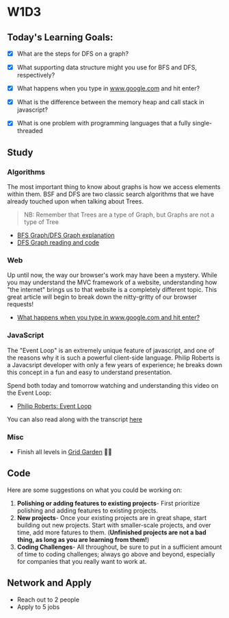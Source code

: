 # W1D3


## Today's Learning Goals:

- [x] What are the steps for DFS on a graph? 
- [x] What supporting data structure might you use for BFS and DFS, respectively?
- [x] What happens when you type in www.google.com and hit enter?
- [x] What is the difference between the memory heap and call stack in javascript?
- [x] What is one problem with programming languages that a fully single-threaded


## Study

### Algorithms

The most important thing to know about graphs is how we access elements within them. BSF and DFS are two classic search algorithms that we have already touched upon when talking about Trees.
> NB: Remember that Trees are a type of Graph, but Graphs are not a type of Tree

* [BFS Graph/DFS Graph explanation](https://www.youtube.com/watch?v=bIA8HEEUxZI)
* [DFS Graph reading and code](http://www.geeksforgeeks.org/depth-first-traversal-for-a-graph/)

### Web

Up until now, the way our browser's work may have been a mystery. While you may understand the MVC framework of a website, understanding how "the internet" brings us to that website is a completely different topic. This great article will begin to break down the nitty-gritty of our browser requests!

* [What happens when you type in www.google.com and hit enter?](https://medium.com/@maneesha.wijesinghe1/what-happens-when-you-type-an-url-in-the-browser-and-press-enter-bb0aa2449c1a)

### JavaScript

The "Event Loop" is an extremely unique feature of javascript, and one of the reasons why it is such a powerful client-side language. Philip Roberts is a Javacsript developer with only a few years of experience; he breaks down this concept in a fun and easy to understand presentation. 

Spend both today and tomorrow watching and understanding this video on the Event Loop:

* [Philip Roberts: Event Loop](https://www.youtube.com/watch?v=8aGhZQkoFbQ&t)

You can also read along with the transcript [here](https://2014.jsconf.eu/speakers/philip-roberts-what-the-heck-is-the-event-loop-anyway.html)

### Misc

* Finish all levels in [Grid Garden](https://cssgridgarden.com/) 🎉🎉

## Code

Here are some suggestions on what you could be working on:

1. **Polishing or adding features to existing projects**- First prioritize polishing and adding features to existing projects.
1. **New projects**- Once your existing projects are in great shape, start building out new projects. Start with smaller-scale projects, and over time, add more fatures to them. (**Unfinished projects are not a bad thing, as long as you are learning from them!**)
1. **Coding Challenges**- All throughout, be sure to put in a sufficient amount of time to coding challenges; always go above and beyond, especially for companies that you really want to work at.

## Network and Apply

* Reach out to 2 people
* Apply to 5 jobs
